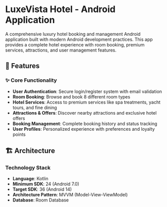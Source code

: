 # LuxeVista Hotel - Android Application

A comprehensive luxury hotel booking and management Android application built with modern Android development practices. This app provides a complete hotel experience with room booking, premium services, attractions, and user management features.

## 🏨 Features

### ✨ Core Functionality
- **User Authentication**: Secure login/register system with email validation
- **Room Booking**: Browse and book 8 different room types
- **Hotel Services**: Access to premium services like spa treatments, yacht tours, and fine dining
- **Attractions & Offers**: Discover nearby attractions and exclusive hotel offers
- **Booking Management**: Complete booking history and status tracking
- **User Profiles**: Personalized experience with preferences and loyalty points
## 🏗️ Architecture

### Technology Stack
- **Language**: Kotlin
- **Minimum SDK**: 24 (Android 7.0)
- **Target SDK**: 36 (Android 14)
- **Architecture Pattern**: MVVM (Model-View-ViewModel)
- **Database**: Room Database
```

